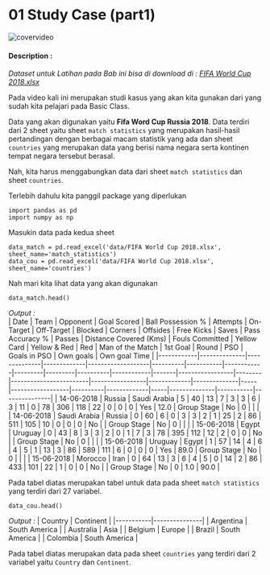 # 01 Study Case (part1)

![covervideo](http://bit.ly/makeaicovervideo)

#### **Description :**
_Dataset untuk Latihan pada Bab ini bisa di download di : [FIFA World Cup 2018.xlsx](https://drive.google.com/file/d/1HTWQi3pNk46uZee0BgMtlLfI0z3vjY-e/view?usp=sharing)_

Pada video kali ini merupakan studi kasus yang akan kita gunakan dari yang sudah kita pelajari pada Basic Class. 

Data yang akan digunakan yaitu **Fifa Word Cup Russia 2018**. Data terdiri dari 2 sheet yaitu sheet ```match statistics``` yang merupakan hasil-hasil pertandingan dengan berbagai macam statistik yang ada dan sheet ```countries``` yang merupakan data yang berisi nama negara serta kontinen tempat negara tersebut berasal. 

Nah, kita harus menggabungkan data dari sheet ```match statistics``` dan sheet ```countries```. 

Terlebih dahulu kita panggil package yang diperlukan

```
import pandas as pd
import numpy as np
```
Masukin data pada kedua sheet
```
data_match = pd.read_excel('data/FIFA World Cup 2018.xlsx', sheet_name='match_statistics')
data_cou = pd.read_excel('data/FIFA World Cup 2018.xlsx', sheet_name='countries')
```
Nah mari kita lihat data yang akan digunakan 
```
data_match.head()
```
*Output :* <br>
| Date       | Team         | Opponent     | Goal Scored | Ball Possession % | Attempts | On-Target | Off-Target | Blocked | Corners | Offsides | Free Kicks | Saves | Pass Accuracy % | Passes | Distance Covered (Kms) | Fouls Committed | Yellow Card | Yellow & Red | Red | Man of the Match | 1st Goal | Round       | PSO | Goals in PSO | Own goals | Own goal Time |
|------------|--------------|--------------|-------------|-------------------|----------|-----------|------------|---------|---------|----------|------------|-------|-----------------|--------|------------------------|-----------------|-------------|--------------|-----|------------------|----------|-------------|-----|--------------|-----------|---------------|
| 14-06-2018 | Russia       | Saudi Arabia | 5           | 40                | 13       | 7         | 3          | 3       | 6       | 3        | 11         | 0     | 78              | 306    | 118                    | 22              | 0           | 0            | 0   | Yes              | 12.0     | Group Stage | No  | 0            |           |               |
| 14-06-2018 | Saudi Arabia | Russia       | 0           | 60                | 6        | 0         | 3          | 3       | 2       | 1        | 25         | 2     | 86              | 511    | 105                    | 10              | 0           | 0            | 0   | No               |          | Group Stage | No  | 0            |           |               |
| 15-06-2018 | Egypt        | Uruguay      | 0           | 43                | 8        | 3         | 3          | 2       | 0       | 1        | 7          | 3     | 78              | 395    | 112                    | 12              | 2           | 0            | 0   | No               |          | Group Stage | No  | 0            |           |               |
| 15-06-2018 | Uruguay      | Egypt        | 1           | 57                | 14       | 4         | 6          | 4       | 5       | 1        | 13         | 3     | 86              | 589    | 111                    | 6               | 0           | 0            | 0   | Yes              | 89.0     | Group Stage | No  | 0            |           |               |
| 15-06-2018 | Morocco      | Iran         | 0           | 64                | 13       | 3         | 6          | 4       | 5       | 0        | 14         | 2     | 86              | 433    | 101                    | 22              | 1           | 0            | 0   | No               |          | Group Stage | No  | 0            | 1.0       | 90.0          |

Pada tabel diatas merupakan tabel untuk data pada sheet ```match statistics``` yang terdiri dari 27 variabel.
```
data_cou.head()
```
*Output :*
| Country   | Continent     |
|-----------|---------------|
| Argentina | South America |
| Australia | Asia          |
| Belgium   | Europe        |
| Brazil    | South America |
| Colombia  | South America |

Pada tabel diatas merupakan data pada sheet ```countries``` yang terdiri dari 2 variabel yaitu ```Country``` dan ```Continent```. 